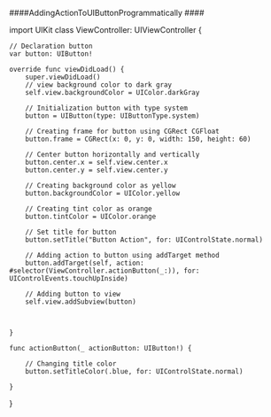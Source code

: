 ####AddingActionToUIButtonProgrammatically ####


import UIKit
class ViewController: UIViewController {
    
    // Declaration button
    var button: UIButton!

    override func viewDidLoad() {
        super.viewDidLoad()
        // view background color to dark gray
        self.view.backgroundColor = UIColor.darkGray
        
        // Initialization button with type system
        button = UIButton(type: UIButtonType.system)
        
        // Creating frame for button using CGRect CGFloat
        button.frame = CGRect(x: 0, y: 0, width: 150, height: 60)
        
        // Center button horizontally and vertically
        button.center.x = self.view.center.x
        button.center.y = self.view.center.y
        
        // Creating background color as yellow
        button.backgroundColor = UIColor.yellow
        
        // Creating tint color as orange
        button.tintColor = UIColor.orange
        
        // Set title for button
        button.setTitle("Button Action", for: UIControlState.normal)
        
        // Adding action to button using addTarget method
        button.addTarget(self, action: #selector(ViewController.actionButton(_:)), for: UIControlEvents.touchUpInside)
        
        // Adding button to view
        self.view.addSubview(button)
        
        
        
    }
    
    func actionButton(_ actionButton: UIButton!) {
        
        // Changing title color
        button.setTitleColor(.blue, for: UIControlState.normal)
    
    }
}

